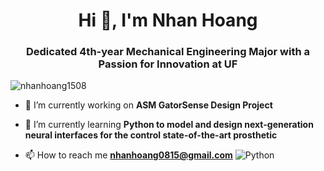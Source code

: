 <h1 align="center">Hi 👋, I'm Nhan Hoang</h1>
<h3 align="center">Dedicated 4th-year Mechanical Engineering Major with a Passion for Innovation at UF</h3>

<p align="left"> <img src="https://komarev.com/ghpvc/?username=nhanhoang1508&label=Profile%20views&color=0e75b6&style=flat" alt="nhanhoang1508" /> </p>

- 🔭 I’m currently working on **ASM GatorSense Design Project**

- 🌱 I’m currently learning **Python to model and design next-generation neural interfaces for the control state-of-the-art prosthetic**

- 📫 How to reach me **nhanhoang0815@gmail.com**
![Python](https://img.shields.io/badge/Python-navy)

